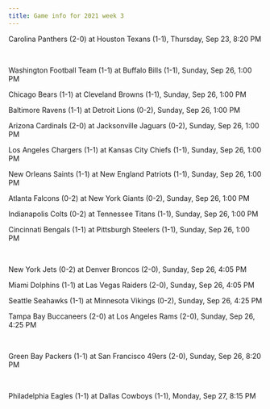 ```yaml
---
title: Game info for 2021 week 3
---
```

Carolina Panthers (2-0) at Houston Texans (1-1), Thursday, Sep 23, 8:20 PM


<br/>

Washington Football Team (1-1) at Buffalo Bills (1-1), Sunday, Sep 26, 1:00 PM

Chicago Bears (1-1) at Cleveland Browns (1-1), Sunday, Sep 26, 1:00 PM

Baltimore Ravens (1-1) at Detroit Lions (0-2), Sunday, Sep 26, 1:00 PM

Arizona Cardinals (2-0) at Jacksonville Jaguars (0-2), Sunday, Sep 26, 1:00 PM

Los Angeles Chargers (1-1) at Kansas City Chiefs (1-1), Sunday, Sep 26, 1:00 PM

New Orleans Saints (1-1) at New England Patriots (1-1), Sunday, Sep 26, 1:00 PM

Atlanta Falcons (0-2) at New York Giants (0-2), Sunday, Sep 26, 1:00 PM

Indianapolis Colts (0-2) at Tennessee Titans (1-1), Sunday, Sep 26, 1:00 PM

Cincinnati Bengals (1-1) at Pittsburgh Steelers (1-1), Sunday, Sep 26, 1:00 PM


<br/>

New York Jets (0-2) at Denver Broncos (2-0), Sunday, Sep 26, 4:05 PM

Miami Dolphins (1-1) at Las Vegas Raiders (2-0), Sunday, Sep 26, 4:05 PM

Seattle Seahawks (1-1) at Minnesota Vikings (0-2), Sunday, Sep 26, 4:25 PM

Tampa Bay Buccaneers (2-0) at Los Angeles Rams (2-0), Sunday, Sep 26, 4:25 PM


<br/>

Green Bay Packers (1-1) at San Francisco 49ers (2-0), Sunday, Sep 26, 8:20 PM


<br/>

Philadelphia Eagles (1-1) at Dallas Cowboys (1-1), Monday, Sep 27, 8:15 PM

